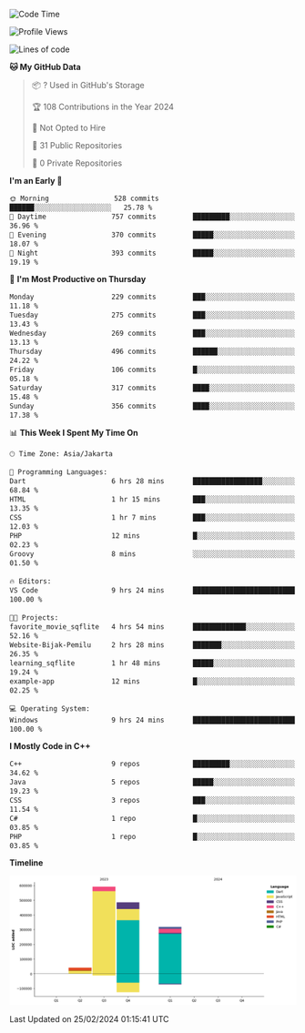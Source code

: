 <!--START_SECTION:waka-->
![Code Time](http://img.shields.io/badge/Code%20Time-49%20hrs%2026%20mins-blue)

![Profile Views](http://img.shields.io/badge/Profile%20Views-3-blue)

![Lines of code](https://img.shields.io/badge/From%20Hello%20World%20I%27ve%20Written-1.4%20million%20lines%20of%20code-blue)

**🐱 My GitHub Data** 

> 📦 ? Used in GitHub's Storage 
 > 
> 🏆 108 Contributions in the Year 2024
 > 
> 🚫 Not Opted to Hire
 > 
> 📜 31 Public Repositories 
 > 
> 🔑 0 Private Repositories 
 > 
**I'm an Early 🐤** 

```text
🌞 Morning                528 commits         ██████░░░░░░░░░░░░░░░░░░░   25.78 % 
🌆 Daytime                757 commits         █████████░░░░░░░░░░░░░░░░   36.96 % 
🌃 Evening                370 commits         █████░░░░░░░░░░░░░░░░░░░░   18.07 % 
🌙 Night                  393 commits         █████░░░░░░░░░░░░░░░░░░░░   19.19 % 
```
📅 **I'm Most Productive on Thursday** 

```text
Monday                   229 commits         ███░░░░░░░░░░░░░░░░░░░░░░   11.18 % 
Tuesday                  275 commits         ███░░░░░░░░░░░░░░░░░░░░░░   13.43 % 
Wednesday                269 commits         ███░░░░░░░░░░░░░░░░░░░░░░   13.13 % 
Thursday                 496 commits         ██████░░░░░░░░░░░░░░░░░░░   24.22 % 
Friday                   106 commits         █░░░░░░░░░░░░░░░░░░░░░░░░   05.18 % 
Saturday                 317 commits         ████░░░░░░░░░░░░░░░░░░░░░   15.48 % 
Sunday                   356 commits         ████░░░░░░░░░░░░░░░░░░░░░   17.38 % 
```


📊 **This Week I Spent My Time On** 

```text
🕑︎ Time Zone: Asia/Jakarta

💬 Programming Languages: 
Dart                     6 hrs 28 mins       █████████████████░░░░░░░░   68.84 % 
HTML                     1 hr 15 mins        ███░░░░░░░░░░░░░░░░░░░░░░   13.35 % 
CSS                      1 hr 7 mins         ███░░░░░░░░░░░░░░░░░░░░░░   12.03 % 
PHP                      12 mins             █░░░░░░░░░░░░░░░░░░░░░░░░   02.23 % 
Groovy                   8 mins              ░░░░░░░░░░░░░░░░░░░░░░░░░   01.50 % 

🔥 Editors: 
VS Code                  9 hrs 24 mins       █████████████████████████   100.00 % 

🐱‍💻 Projects: 
favorite_movie_sqflite   4 hrs 54 mins       █████████████░░░░░░░░░░░░   52.16 % 
Website-Bijak-Pemilu     2 hrs 28 mins       ███████░░░░░░░░░░░░░░░░░░   26.35 % 
learning_sqflite         1 hr 48 mins        █████░░░░░░░░░░░░░░░░░░░░   19.24 % 
example-app              12 mins             █░░░░░░░░░░░░░░░░░░░░░░░░   02.25 % 

💻 Operating System: 
Windows                  9 hrs 24 mins       █████████████████████████   100.00 % 
```

**I Mostly Code in C++** 

```text
C++                      9 repos             █████████░░░░░░░░░░░░░░░░   34.62 % 
Java                     5 repos             █████░░░░░░░░░░░░░░░░░░░░   19.23 % 
CSS                      3 repos             ███░░░░░░░░░░░░░░░░░░░░░░   11.54 % 
C#                       1 repo              █░░░░░░░░░░░░░░░░░░░░░░░░   03.85 % 
PHP                      1 repo              █░░░░░░░░░░░░░░░░░░░░░░░░   03.85 % 
```



**Timeline**

![Lines of Code chart](https://raw.githubusercontent.com/PradiptaAhmad/PradiptaAhmad/main/assets/bar_graph.png)


 Last Updated on 25/02/2024 01:15:41 UTC
<!--END_SECTION:waka-->
